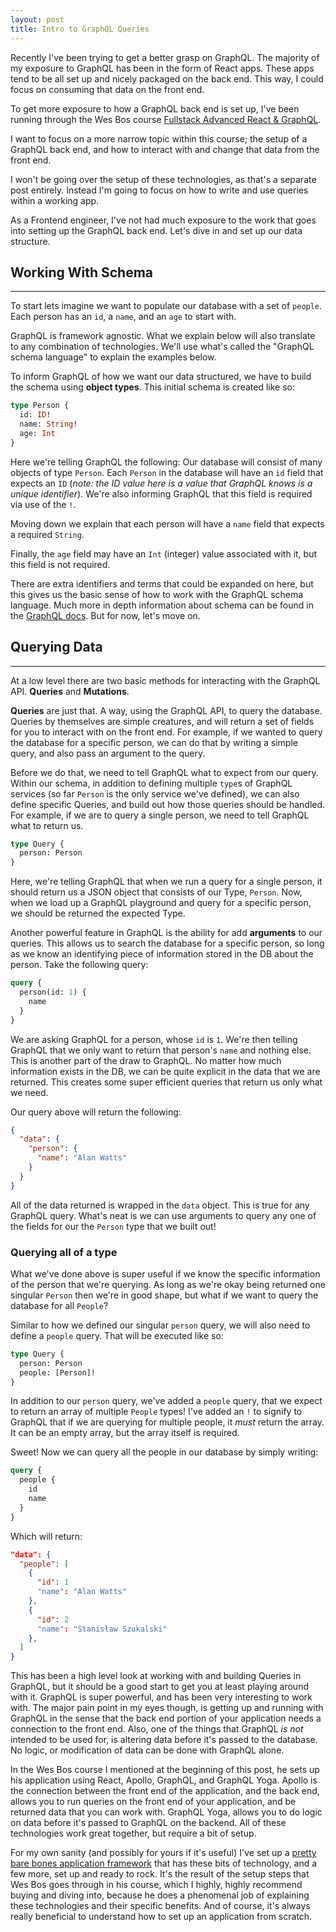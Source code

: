 ```yaml
---
layout: post
title: Intro to GraphQL Queries
---
```


Recently I've been trying to get a better grasp on GraphQL. The majority of my exposure to GraphQL has been in the form of React apps. These apps tend to be all set up and nicely packaged on the back end. This way, I could focus on consuming that data on the front end.

To get more exposure to how a GraphQL back end is set up, I've been running through the Wes Bos course [Fullstack Advanced
React & GraphQL](https://advancedreact.com/).

I want to focus on a more narrow topic within this course; the setup of a GraphQL back end, and how to interact with and change that data from the front end.

I won't be going over the setup of these technologies, as that's a separate post entirely. Instead I'm going to focus on how to write and use queries within a working app.

As a Frontend engineer, I've not had much exposure to the work that goes into setting up the GraphQL back end. Let's dive in and set up our data structure.

## Working With Schema
---

To start lets imagine we want to populate our database with a set of `people`. Each person has an `id`, a `name`, and an `age` to start with.

GraphQL is framework agnostic. What we explain below will also translate to any combination of technologies. We'll use what's called the "GraphQL schema language" to explain the examples below.

To inform GraphQL of how we want our data structured, we have to build the schema using **object types**. This initial schema is created like so:

```graphql
type Person {
  id: ID!
  name: String!
  age: Int
}
```

Here we're telling GraphQL the following: Our database will consist of many objects of type `Person`. Each `Person` in the database will have an `id` field that expects an `ID` (*note: the ID value here is a value that GraphQL knows is a unique identifier*). We're also informing GraphQL that this field is required via use of the `!`.

Moving down we explain that each person will have a `name` field that expects a required `String`.

Finally, the `age` field may have an `Int` (integer) value associated with it, but this field is not required.

There are extra identifiers and terms that could be expanded on here, but this gives us the basic sense of how to work with the GraphQL schema language. Much more in depth information about schema can be found in the [GraphQL docs](https://graphql.org/learn/schema/). But for now, let's move on.

## Querying Data
___

At a low level there are two basic methods for interacting with the GraphQL API. **Queries** and **Mutations**.

**Queries** are just that. A way, using the GraphQL API, to query the database. Queries by themselves are simple creatures, and will return a set of fields for you to interact with on the front end. For example, if we wanted to query the database for a specific person, we can do that by writing a simple query, and also pass an argument to the query.

Before we do that, we need to tell GraphQL what to expect from our query.
Within our schema, in addition to defining multiple `type`s of GraphQL services (so far `Person` is the only service we've defined), we can also define specific Queries, and build out how those queries should be handled. For example, if we are to query a single person, we need to tell GraphQL what to return us.

```graphql
type Query {
  person: Person
}
```

Here, we're telling GraphQL that when we run a query for a single person, it should return us a JSON object that consists of our Type, `Person`. Now, when we load up a GraphQL playground and query for a specific person, we should be returned the expected Type.

Another powerful feature in GraphQL is the ability for add **arguments** to our queries. This allows us to search the database for a specific person, so long as we know an identifying piece of information stored in the DB about the person. Take the following query:

```graphql
query {
  person(id: 1) {
    name
  }
}
```

We are asking GraphQL for a person, whose `id` is `1`. We're then telling GraphQL that we only want to return that person's `name` and nothing else. This is another part of the draw to GraphQL. No matter how much information exists in the DB, we can be quite explicit in the data that we are returned. This creates some super efficient queries that return us only what we need.

Our query above will return the following:

```json
{
  "data": {
    "person": {
      "name": "Alan Watts"
    }
  }
}
```

All of the data returned is wrapped in the `data` object. This is true for any GraphQL query. What's neat is we can use arguments to query any one of the fields for our the `Person` type that we built out!

### Querying all of a type

What we've done above is super useful if we know the specific information of the person that we're querying. As long as we're okay being returned one singular `Person` then we're in good shape, but what if we want to query the database for all `People`?

Similar to how we defined our singular `person` query, we will also need to define a `people` query. That will be executed like so:

```graphql
type Query {
  person: Person
  people: [Person]!
}
```

In addition to our `person` query, we've added a `people` query, that we expect to return an array of multiple `People` types! I've added an `!` to signify to GraphQL that if we are querying for multiple people, it _must_ return the array. It can be an empty array, but the array itself is required.

Sweet! Now we can query all the people in our database by simply writing:

```graphql
query {
  people {
    id
    name
  }
}
```

Which will return:

```json
"data": {
  "people": [
    {
      "id": 1
      "name": "Alan Watts"
    },
    {
      "id": 2
      "name": "Stanisław Szukalski"
    },
  ]
}
```

This has been a high level look at working with and building Queries in GraphQL, but it should be a good start to get you at least playing around with it. GraphQL is super powerful, and has been very interesting to work with. The major pain point in my eyes though, is getting up and running with GraphQL in the sense that the back end portion of your application needs a connection to the front end. Also, one of the things that GraphQL _is not_ intended to be used for, is altering data before it's passed to the database. No logic, or modification of data can be done with GraphQL alone.

In the Wes Bos course I mentioned at the beginning of this post, he sets up his application using React, Apollo, GraphQL, and GraphQL Yoga. Apollo is the connection between the front end of the application, and the back end, allows you to run queries on the front end of your application, and be returned data that you can work with. GraphQL Yoga, allows you to do logic on data before it's passed to GraphQL on the backend. All of these technologies work great together, but require a bit of setup.

For my own sanity (and possibly for yours if it's useful) I've set up a [pretty bare bones application framework](https://github.com/magnificode/react-apollo-prisma-yoga-boilerplate) that has these bits of technology, and a few more, set up and ready to rock. It's the result of the setup steps that Wes Bos goes through in his course, which I highly, highly recommend buying and diving into, because he does a phenomenal job of explaining these technologies and their specific benefits. And of course, it's always really beneficial to understand how to set up an application from scratch.
